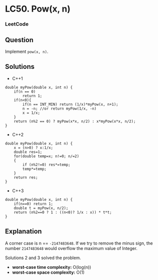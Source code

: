 # LC50. Pow(x, n)

### LeetCode

## Question

Implement `pow(x, n)`.

## Solutions

* C++1
```
double myPow(double x, int n) {
    if(n == 0)
        return 1;
    if(n<0){
        if(n == INT_MIN) return (1/x)*myPow(x, n+1);
        n = -n; //or return myPow(1/x, -n)
        x = 1/x;
    }
    return (n%2 == 0) ? myPow(x*x, n/2) : x*myPow(x*x, n/2);
}
```

* C++2
```
double myPow(double x, int n) {
    x = (n>0) ? x:1/x;
    double res=1;
    for(double temp=x; n!=0; n/=2)
    {
        if (n%2!=0) res*=temp;
        temp*=temp;
    }
    return res;
}
```

* C++3
```
double myPow(double x, int n) {
    if(n==0) return 1;
    double t = myPow(x, n/2);
    return (n%2==0 ? 1 : ((n<0)? 1/x : x)) * t*t;
}
```

## Explanation

A corner case is n == `-2147483648`. If we try to remove the minus sign, the number `2147483648` would overflow the maximum value of Integer.

Solutions 2 and 3 solved the problem.

* **worst-case time complexity:** O(log(n))
* **worst-case space complexity:** O(1)



